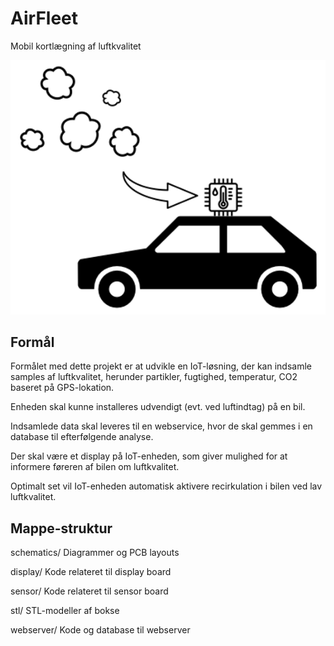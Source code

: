 # AirFleet
Mobil kortlægning af luftkvalitet

![AirFleet](./images/AirFleet.png)

## Formål
Formålet med dette projekt er at udvikle en IoT-løsning, der kan indsamle samples af luftkvalitet, herunder partikler, fugtighed, temperatur, CO2 baseret på GPS-lokation.

Enheden skal kunne installeres udvendigt (evt. ved luftindtag) på en bil.

Indsamlede data skal leveres til en webservice, hvor de skal gemmes i en database til efterfølgende analyse.

Der skal være et display på IoT-enheden, som giver mulighed for at informere føreren af bilen om luftkvalitet. 

Optimalt set vil IoT-enheden automatisk aktivere recirkulation i bilen ved lav luftkvalitet.

## Mappe-struktur

schematics/     Diagrammer og PCB layouts

display/        Kode relateret til display board

sensor/         Kode relateret til sensor board

stl/            STL-modeller af bokse

webserver/      Kode og database til webserver
